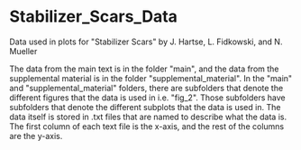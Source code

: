 # Stabilizer_Scars_Data
Data used in plots for "Stabilizer Scars" by J. Hartse, L. Fidkowski, and N. Mueller

The data from the main text is in the folder "main", and the data from the supplemental material is in the folder "supplemental_material". In the "main" and "supplemental_material" folders, there are subfolders that denote the different figures that the data is used in i.e. "fig_2". Those subfolders have subfolders that denote the different subplots that the data is used in. The data itself is stored in .txt files that are named to describe what the data is. The first column of each text file is the x-axis, and the rest of the columns are the y-axis. 
